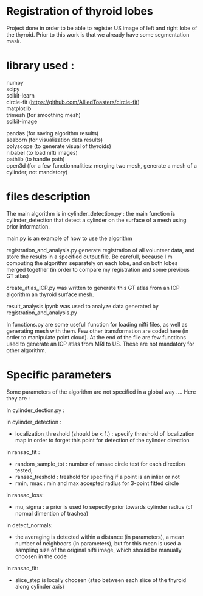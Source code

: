 # Registration of thyroid lobes

Project done in order to be able to register US image of left and right lobe of the thyroid. Prior to this work is that we already have some segmentation mask.

# library used :

numpy \
scipy \
scikit-learn \
circle-fit (https://github.com/AlliedToasters/circle-fit) \
matplotlib \
trimesh (for smoothing mesh) \
scikit-image 

pandas (for saving algorithm results) \
seaborn (for visualization data results) \
polyscope (to generate visual of thyroids) \
nibabel (to load nifti images) \
pathlib (to handle path) \
open3d (for a few functionnalities: merging two mesh, generate a mesh of a cylinder, not mandatory) 

# files description 

The main algorithm is in cylinder_detection.py : the main function is cylinder_detection that detect a cylinder on the surface of a mesh using prior information. 

main.py is an example of how to use the algorithm 

registration_and_analysis.py generate registration of all volunteer data, and store the results in a specified output file. Be carefull, because I'm computing the algorithm separately on each lobe, and on both lobes merged together (in order to compare my registration and some previous GT atlas) 

create_atlas_ICP.py was written to generate this GT atlas from an ICP algorithm an thyroid surface mesh. 

result_analysis.ipynb was used to analyze data generated by registration_and_analysis.py  


In functions.py are some usefull function for loading nifti files, as well as generating mesh with them. Few other transformation are coded here (in order to manipulate point cloud). At the end of the file are few functions used to generate an ICP atlas from MRI to US. These are not mandatory for other algorithm. 

# Specific parameters

Some parameters of the algorithm are not specified in a global way .... Here they are : 

In cylinder_dection.py : 

in cylinder_detection : 
  - localization_threshold (should be < 1.) : specify threshold of localization map in order to forget this point for detection of the cylinder direction

in ransac_fit : 
  - random_sample_tot : number of ransac circle test for each direction tested, 
  - ransac_treshold : treshold for specifing if a point is an inlier or not
  - rmin, rmax : min and max accepted radius for 3-point fitted circle
 

in ransac_loss:
  - mu, sigma : a prior is used to sepecify prior towards cylinder radius (cf normal dimention of trachea)

in detect_normals:
  - the averaging is detected within a distance (in parameters), a mean number of neighboors (in parameters), but for this mean
is used a sampling size of the original nifti image, which should be manually choosen in the code 

in ransac_fit:
  - slice_step is locally choosen (step between each slice of the thyroid along cylinder axis)
